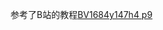 参考了B站的教程[BV1684y147h4 p9](https://www.bilibili.com/video/BV1684y147h4/?p=9&share_source=copy_web&vd_source=d036a1d0faf73c3bcc94e24bf0bcf811)